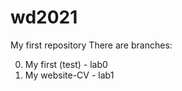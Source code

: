 # wd2021
My first repository
There are branches:

0. My first (test) - lab0
1. My website-CV - lab1
